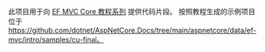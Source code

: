 此项目用于向 [EF MVC Core 教程系列](https://docs.microsoft.com/aspnet/core/data/ef-mvc/intro) 提供代码片段。 按照教程生成的示例项目位于 https://github.com/dotnet/AspNetCore.Docs/tree/main/aspnetcore/data/ef-mvc/intro/samples/cu-final。
